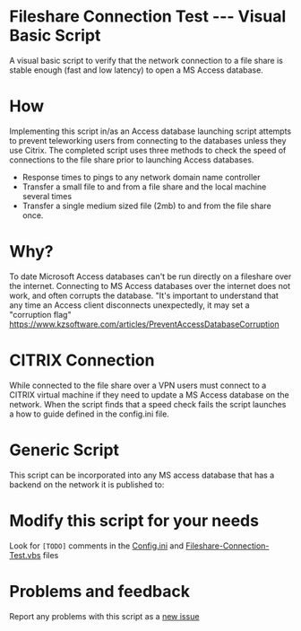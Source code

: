 # Fileshare Connection Test --- Visual Basic Script
A visual basic script to verify that the network connection to a file share is stable enough (fast and low latency) to open a MS Access database.

# How
Implementing this script in/as an Access database launching script attempts to prevent teleworking users from connecting to the databases unless they use Citrix. The completed script uses three methods to check the speed of connections to the file share prior to launching Access databases.
*  Response times to pings to any network domain name controller
*  Transfer a small file to and from a file share and the local machine several times
*  Transfer a single medium sized file (2mb) to and from the file share once.

# Why?
To date Microsoft Access databases can't be run directly on a fileshare over the internet. Connecting to MS Access databases over the internet does not work, and often corrupts the database. "It's important to understand that any time an Access client disconnects unexpectedly, it may set a "corruption flag" https://www.kzsoftware.com/articles/PreventAccessDatabaseCorruption

# CITRIX Connection
While connected to the file share over a VPN users must connect to a CITRIX virtual machine if they need to update a MS Access database on the network. When the script finds that a speed check fails the script launches a how to guide defined in the config.ini file.

# Generic Script
This script can be incorporated into any MS access database that has a backend on the network it is published to:

# Modify this script for your needs
Look for `[TODO]` comments in the [Config.ini](/app/Config.ini) and [Fileshare-Connection-Test.vbs](/app/Fileshare-Connection-Test.vbs) files

# Problems and feedback 
Report any problems with this script as a [new issue](https://github.com/seakintruth/fileshare_connection_test_vbs/issues/new)
